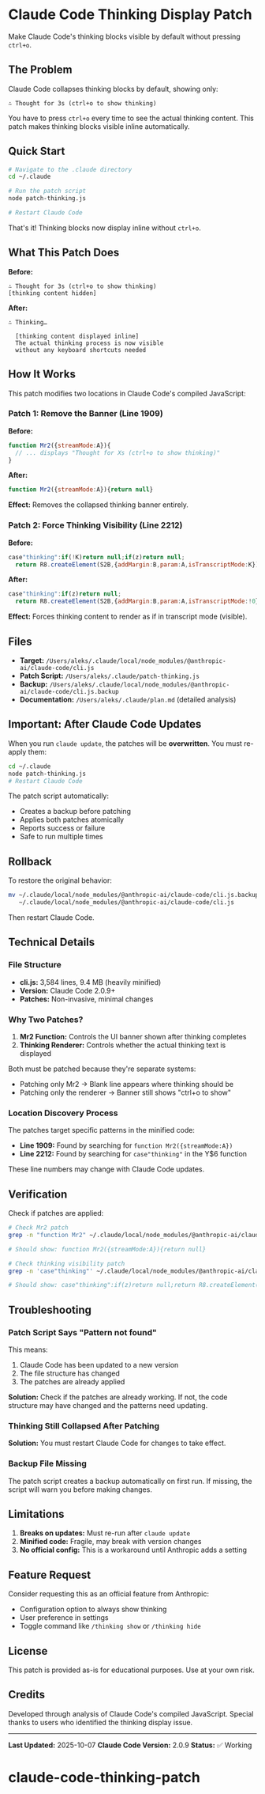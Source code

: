 # Claude Code Thinking Display Patch

Make Claude Code's thinking blocks visible by default without pressing `ctrl+o`.

## The Problem

Claude Code collapses thinking blocks by default, showing only:
```
∴ Thought for 3s (ctrl+o to show thinking)
```

You have to press `ctrl+o` every time to see the actual thinking content. This patch makes thinking blocks visible inline automatically.

## Quick Start

```bash
# Navigate to the .claude directory
cd ~/.claude

# Run the patch script
node patch-thinking.js

# Restart Claude Code
```

That's it! Thinking blocks now display inline without `ctrl+o`.

## What This Patch Does

**Before:**
```
∴ Thought for 3s (ctrl+o to show thinking)
[thinking content hidden]
```

**After:**
```
∴ Thinking…

  [thinking content displayed inline]
  The actual thinking process is now visible
  without any keyboard shortcuts needed
```

## How It Works

This patch modifies two locations in Claude Code's compiled JavaScript:

### Patch 1: Remove the Banner (Line 1909)
**Before:**
```javascript
function Mr2({streamMode:A}){
  // ... displays "Thought for Xs (ctrl+o to show thinking)"
}
```

**After:**
```javascript
function Mr2({streamMode:A}){return null}
```

**Effect:** Removes the collapsed thinking banner entirely.

### Patch 2: Force Thinking Visibility (Line 2212)
**Before:**
```javascript
case"thinking":if(!K)return null;if(z)return null;
  return R8.createElement(S2B,{addMargin:B,param:A,isTranscriptMode:K});
```

**After:**
```javascript
case"thinking":if(z)return null;
  return R8.createElement(S2B,{addMargin:B,param:A,isTranscriptMode:!0});
```

**Effect:** Forces thinking content to render as if in transcript mode (visible).

## Files

- **Target:** `/Users/aleks/.claude/local/node_modules/@anthropic-ai/claude-code/cli.js`
- **Patch Script:** `/Users/aleks/.claude/patch-thinking.js`
- **Backup:** `/Users/aleks/.claude/local/node_modules/@anthropic-ai/claude-code/cli.js.backup`
- **Documentation:** `/Users/aleks/.claude/plan.md` (detailed analysis)

## Important: After Claude Code Updates

When you run `claude update`, the patches will be **overwritten**. You must re-apply them:

```bash
cd ~/.claude
node patch-thinking.js
# Restart Claude Code
```

The patch script automatically:
- Creates a backup before patching
- Applies both patches atomically
- Reports success or failure
- Safe to run multiple times

## Rollback

To restore the original behavior:

```bash
mv ~/.claude/local/node_modules/@anthropic-ai/claude-code/cli.js.backup \
   ~/.claude/local/node_modules/@anthropic-ai/claude-code/cli.js
```

Then restart Claude Code.

## Technical Details

### File Structure
- **cli.js:** 3,584 lines, 9.4 MB (heavily minified)
- **Version:** Claude Code 2.0.9+
- **Patches:** Non-invasive, minimal changes

### Why Two Patches?

1. **Mr2 Function:** Controls the UI banner shown after thinking completes
2. **Thinking Renderer:** Controls whether the actual thinking text is displayed

Both must be patched because they're separate systems:
- Patching only Mr2 → Blank line appears where thinking should be
- Patching only the renderer → Banner still shows "ctrl+o to show"

### Location Discovery Process

The patches target specific patterns in the minified code:
- **Line 1909:** Found by searching for `function Mr2({streamMode:A})`
- **Line 2212:** Found by searching for `case"thinking"` in the Y$6 function

These line numbers may change with Claude Code updates.

## Verification

Check if patches are applied:

```bash
# Check Mr2 patch
grep -n "function Mr2" ~/.claude/local/node_modules/@anthropic-ai/claude-code/cli.js

# Should show: function Mr2({streamMode:A}){return null}

# Check thinking visibility patch
grep -n 'case"thinking"' ~/.claude/local/node_modules/@anthropic-ai/claude-code/cli.js

# Should show: case"thinking":if(z)return null;return R8.createElement(S2B,{addMargin:B,param:A,isTranscriptMode:!0});
```

## Troubleshooting

### Patch Script Says "Pattern not found"

This means:
1. Claude Code has been updated to a new version
2. The file structure has changed
3. The patches are already applied

**Solution:** Check if the patches are already working. If not, the code structure may have changed and the patterns need updating.

### Thinking Still Collapsed After Patching

**Solution:** You must restart Claude Code for changes to take effect.

### Backup File Missing

The patch script creates a backup automatically on first run. If missing, the script will warn you before making changes.

## Limitations

1. **Breaks on updates:** Must re-run after `claude update`
2. **Minified code:** Fragile, may break with version changes
3. **No official config:** This is a workaround until Anthropic adds a setting

## Feature Request

Consider requesting this as an official feature from Anthropic:
- Configuration option to always show thinking
- User preference in settings
- Toggle command like `/thinking show` or `/thinking hide`

## License

This patch is provided as-is for educational purposes. Use at your own risk.

## Credits

Developed through analysis of Claude Code's compiled JavaScript. Special thanks to users who identified the thinking display issue.

---

**Last Updated:** 2025-10-07
**Claude Code Version:** 2.0.9
**Status:** ✅ Working
# claude-code-thinking-patch
